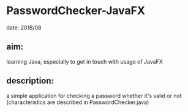 # PasswordChecker-JavaFX

date: 2018/08

## aim:

learning Java, especially to get in touch with usage of JavaFX
## description:

a simple application for checking a password whether it's valid or not (characteristics are described in PasswordChecker.java)
